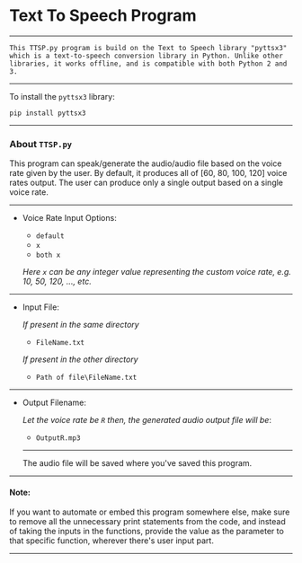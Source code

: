 # **Text To Speech Program**
***
`This TTSP.py program is build on the Text to Speech library
"pyttsx3" which is a text-to-speech conversion library in Python.
Unlike other libraries, it works offline, and is compatible with
both Python 2 and 3.`
***

To install the ``pyttsx3`` library:

``pip install pyttsx3``
***

### About `TTSP.py`
This program can speak/generate the audio/audio file based on the
voice rate given by the user.
By default, it produces all of [60, 80, 100, 120] voice rates output.
The user can produce only a single output based on a single voice rate.
***

* Voice Rate Input Options:

    * `default`
    * `x`
    * `both x`
    
    *Here `x` can be any integer value representing the custom voice rate,
      e.g. 10, 50, 120, ..., etc.*
  
***

* Input File:
  
    *If present in the same directory*
    * `FileName.txt`
      
    *If present in the other directory*
    * `Path of file\FileName.txt`
    
***

* Output Filename:
  
    *Let the voice rate be `R` then, the generated audio output file will be*:
    * `OutputR.mp3`
    * **
    The audio file will be saved where you've saved this program.
  
***

#### Note:
If you want to automate or embed this program somewhere else, make sure to
remove all the unnecessary print statements from the code, and instead of
taking the inputs in the functions, provide the value as the parameter to
that specific function, wherever there's user input part.
***
